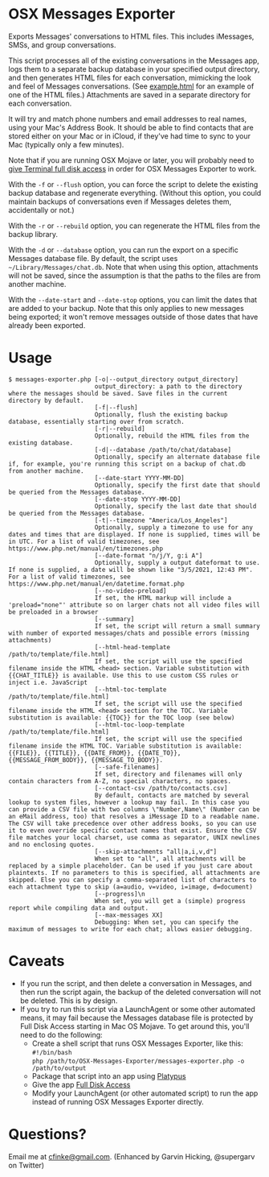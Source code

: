 OSX Messages Exporter
=====================
Exports Messages' conversations to HTML files. This includes iMessages, SMSs, and group conversations.

This script processes all of the existing conversations in the Messages app, logs them to a separate backup database in your specified output directory, and then generates HTML files for each conversation, mimicking the look and feel of Messages conversations. (See [example.html](example.html) for an example of one of the HTML files.) Attachments are saved in a separate directory for each conversation.

It will try and match phone numbers and email addresses to real names, using your Mac's Address Book. It should be able to find contacts that are stored either on your Mac or in iCloud, if they've had time to sync to your Mac (typically only a few minutes).

Note that if you are running OSX Mojave or later, you will probably need to [give Terminal full disk access](https://osxdaily.com/2018/10/09/fix-operation-not-permitted-terminal-error-macos/) in order for OSX Messages Exporter to work.

With the `-f` or `--flush` option, you can force the script to delete the existing backup database and regenerate everything. (Without this option, you could maintain backups of conversations even if Messages deletes them, accidentally or not.) 

With the `-r` or `--rebuild` option, you can regenerate the HTML files from the backup library.

With the `-d` or `--database` option, you can run the export on a specific Messages database file. By default, the script uses `~/Library/Messages/chat.db`. Note that when using this option, attachments will not be saved, since the assumption is that the paths to the files are from another machine.

With the `--date-start` and `--date-stop` options, you can limit the dates that are added to your backup. Note that this only applies to new messages being exported; it won't remove messages outside of those dates that have already been exported.

Usage
=====
```
$ messages-exporter.php [-o|--output_directory output_directory]
                        output_directory: a path to the directory where the messages should be saved. Save files in the current directory by default.
                        [-f|--flush]
                        Optionally, flush the existing backup database, essentially starting over from scratch.
                        [-r|--rebuild]
                        Optionally, rebuild the HTML files from the existing database.
                        [-d|--database /path/to/chat/database]
                        Optionally, specify an alternate database file if, for example, you're running this script on a backup of chat.db from another machine.
                        [--date-start YYYY-MM-DD]
                        Optionally, specify the first date that should be queried from the Messages database.
                        [--date-stop YYYY-MM-DD]
                        Optionally, specify the last date that should be queried from the Messages database.
                        [-t|--timezone "America/Los_Angeles"]
                        Optionally, supply a timezone to use for any dates and times that are displayed. If none is supplied, times will be in UTC. For a list of valid timezones, see https://www.php.net/manual/en/timezones.php
                        [--date-format "n/j/Y, g:i A"]
                        Optionally, supply a output dateformat to use. If none is supplied, a date will be shown like "3/5/2021, 12:43 PM". For a list of valid timezones, see https://www.php.net/manual/en/datetime.format.php
                        [--no-video-preload]
                        If set, the HTML markup will include a 'preload="none"' attribute so on larger chats not all video files will be preloaded in a browser
                        [--summary]
                        If set, the script will return a small summary with number of exported messages/chats and possible errors (missing attachments)
                        [--html-head-template /path/to/template/file.html]
                        If set, the script will use the specified filename inside the HTML <head> section. Variable substitution with {{CHAT_TITLE}} is available. Use this to use custom CSS rules or inject i.e. JavaScript
                        [--html-toc-template /path/to/template/file.html]
                        If set, the script will use the specified filename inside the HTML <head> section for the TOC. Variable substitution is available: {{TOC}} for the TOC loop (see below)
		                [--html-toc-loop-template /path/to/template/file.html]
		                If set, the script will use the specified filename inside the HTML TOC. Variable substitution is available: {{FILE}}, {{TITLE}}, {{DATE_FROM}}, {{DATE_TO}}, {{MESSAGE_FROM_BODY}}, {{MESSAGE_TO_BODY}}.
                        [--safe-filenames]
                        If set, directory and filenames will only contain characters from A-Z, no special characters, no spaces.
                        [--contact-csv /path/to/contacts.csv]
                        By default, contacts are matched by several lookup to system files, however a lookup may fail. In this case you can provide a CSV file with two columns \"Number,Name\" (Number can be an eMail address, too) that resolves a iMessage ID to a readable name. The CSV will take precedence over other address books, so you can use it to even override specific contact names that exist. Ensure the CSV file matches your local charset, use comma as separator, UNIX newlines and no enclosing quotes.
                        [--skip-attachments "all|a,i,v,d"]
                        When set to "all", all attachments will be replaced by a simple placeholder. Can be used if you just care about plaintexts. If no parameters to this is specified, all attachments are skipped. Else you can specify a comma-separated list of characters to each attachment type to skip (a=audio, v=video, i=image, d=document)
                        [--progress]\n
                        When set, you will get a (simple) progress report while compiling data and output.
                        [--max-messages XX]
		                Debugging: When set, you can specify the maximum of messages to write for each chat; allows easier debugging.
```

Caveats
=======

* If you run the script, and then delete a conversation in Messages, and then run the script again, the backup of the deleted conversation will not be deleted. This is by design.
* If you try to run this script via a LaunchAgent or some other automated means, it may fail because the Messages database file is protected by Full Disk Access starting in Mac OS Mojave.  To get around this, you'll need to do the following:
    * Create a shell script that runs OSX Messages Exporter, like this:  
`#!/bin/bash`  
`php /path/to/OSX-Messages-Exporter/messages-exporter.php -o /path/to/output`
    * Package that script into an app using [Platypus](https://github.com/cfinke/OSX-Messages-Exporter)
    * Give the app [Full Disk Access](https://macpaw.com/how-to/full-disk-access-mojave)
    * Modify your LaunchAgent (or other automated script) to run the app instead of running OSX Messages Exporter directly.

Questions?
==========
Email me at cfinke@gmail.com.
(Enhanced by Garvin Hicking, @supergarv on Twitter)
